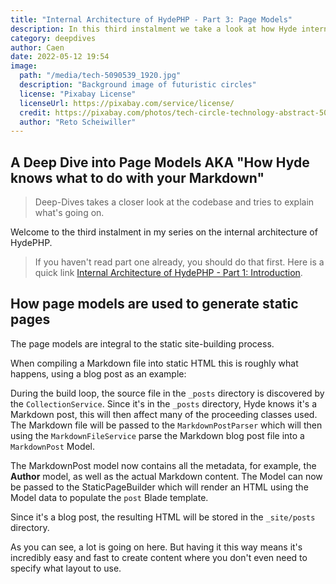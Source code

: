 ```yaml
---
title: "Internal Architecture of HydePHP - Part 3: Page Models"
description: In this third instalment we take a look at how Hyde internally parses Markdown files and compiles them into HTML.
category: deepdives
author: Caen
date: 2022-05-12 19:54
image:
  path: "/media/tech-5090539_1920.jpg"
  description: "Background image of futuristic circles"
  license: "Pixabay License"
  licenseUrl: https://pixabay.com/service/license/
  credit: https://pixabay.com/photos/tech-circle-technology-abstract-5090539/
  author: "Reto Scheiwiller"
---
```


## A Deep Dive into Page Models AKA "How Hyde knows what to do with your Markdown"

> Deep-Dives takes a closer look at the codebase and tries to explain what's going on.

Welcome to the third instalment in my series on the internal architecture of HydePHP. 

> If you haven't read part one already, you should do that first. Here is a quick link [Internal Architecture of HydePHP - Part 1: Introduction](https://hydephp.github.io/posts/internal-architecture-of-hydephp-part-1).


## How page models are used to generate static pages

The page models are integral to the static site-building process.

When compiling a Markdown file into static HTML this is roughly what happens, using a blog post as an example:

During the build loop, the source file in the `_posts` directory is discovered by the `CollectionService`.
Since it's in the `_posts` directory, Hyde knows it's a Markdown post, this will then affect many of the
proceeding classes used. The Markdown file will be passed to the `MarkdownPostParser` which will then
using the `MarkdownFileService` parse the Markdown blog post file into a `MarkdownPost` Model.

The MarkdownPost model now contains all the metadata, for example, the **Author** model, as well
as the actual Markdown content. The Model can now be passed to the StaticPageBuilder which
will render an HTML using the Model data to populate the `post` Blade template.

Since it's a blog post, the resulting HTML will be stored in the `_site/posts` directory.

As you can see, a lot is going on here. But having it this way means it's incredibly easy
and fast to create content where you don't even need to specify what layout to use.